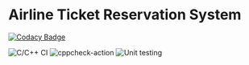 # Airline Ticket Reservation System

[![Codacy Badge](https://api.codacy.com/project/badge/Grade/f1ff34a5f7ae499da776057bd61a6145)](https://app.codacy.com/gh/stepin104986/Airline?utm_source=github.com&utm_medium=referral&utm_content=stepin104986/Airline&utm_campaign=Badge_Grade)

![C/C++ CI](https://github.com/stepin104986/Airline/workflows/C/C++%20CI/badge.svg)
![cppcheck-action](https://github.com/stepin104986/Airline/workflows/cppcheck-action/badge.svg)
![Unit testing](https://github.com/stepin104986/Airline/workflows/Unit%20testing/badge.svg)
